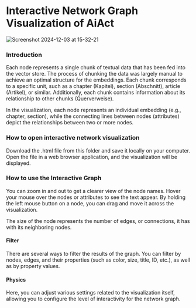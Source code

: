 # Interactive Network Graph Visualization of AiAct
![Screenshot 2024-12-03 at 15-32-21 ](https://github.com/user-attachments/assets/4f24a2a3-14b1-410a-93c8-55b96a329e39)

### Introduction

Each node represents a single chunk of textual data that has been fed into the vector store. The process of chunking the data was largely manual to achieve an optimal structure for the embeddings. Each chunk corresponds to a specific unit, such as a chapter (Kapitel), section (Abschnitt), article (Artikel), or similar. Additionally, each chunk contains information about its relationship to other chunks (Querverweise).

In the visualization, each node represents an individual embedding (e.g., chapter, section), while the connecting lines between nodes (attributes) depict the relationships between two or more nodes.

### How to open interactive network visualization

Download the .html file from this folder and save it locally on your computer. Open the file in a web browser application, and the visualization will be displayed.

### How to use the Interactive Graph

You can zoom in and out to get a clearer view of the node names. Hover your mouse over the nodes or attributes to see the text appear. By holding the left mouse button on a node, you can drag and move it across the visualization.

The size of the node represents the number of edges, or connections, it has with its neighboring nodes.

#### Filter

There are several ways to filter the results of the graph. You can filter by nodes, edges, and their properties (such as color, size, title, ID, etc.), as well as by property values.

#### Physics

Here, you can adjust various settings related to the visualization itself, allowing you to configure the level of interactivity for the network graph.
